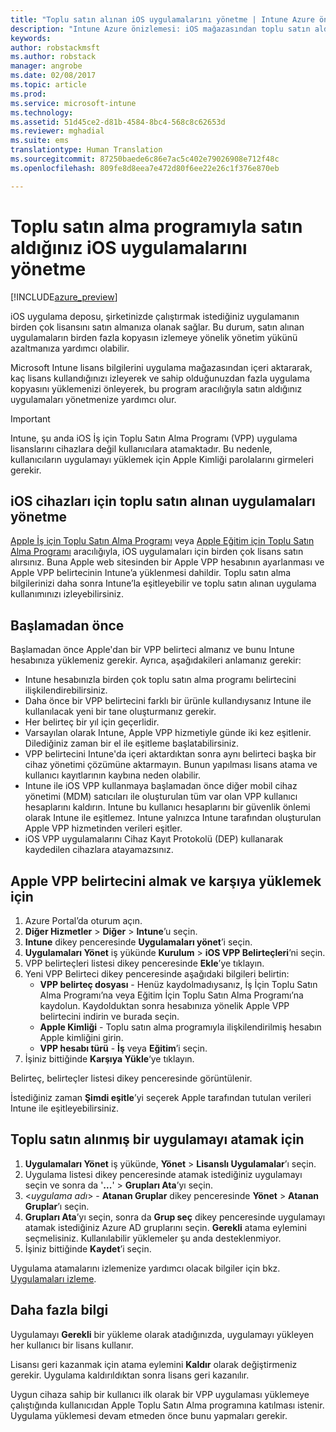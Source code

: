 ```yaml
---
title: "Toplu satın alınan iOS uygulamalarını yönetme | Intune Azure önizlemesi | Microsoft Docs"
description: "Intune Azure önizlemesi: iOS mağazasından toplu satın aldığınız uygulamaları Intune’a eşitlemeyi, ardından bunların kullanımını yönetmeyi ve izlemeyi öğrenin."
keywords: 
author: robstackmsft
ms.author: robstack
manager: angrobe
ms.date: 02/08/2017
ms.topic: article
ms.prod: 
ms.service: microsoft-intune
ms.technology: 
ms.assetid: 51d45ce2-d81b-4584-8bc4-568c8c62653d
ms.reviewer: mghadial
ms.suite: ems
translationtype: Human Translation
ms.sourcegitcommit: 87250baede6c86e7ac5c402e79026908e712f48c
ms.openlocfilehash: 809fe8d8eea7e472d80f6ee22e26c1f376e870eb

---
```


# <a name="how-to-manage-ios-apps-you-purchased-through-a-volume-purchase-program"></a>Toplu satın alma programıyla satın aldığınız iOS uygulamalarını yönetme


[!INCLUDE[azure_preview](../includes/azure_preview.md)]

iOS uygulama deposu, şirketinizde çalıştırmak istediğiniz uygulamanın birden çok lisansını satın almanıza olanak sağlar. Bu durum, satın alınan uygulamaların birden fazla kopyasın izlemeye yönelik yönetim yükünü azaltmanıza yardımcı olabilir.

Microsoft Intune lisans bilgilerini uygulama mağazasından içeri aktararak, kaç lisans kullandığınızı izleyerek ve sahip olduğunuzdan fazla uygulama kopyasını yüklemenizi önleyerek, bu program aracılığıyla satın aldığınız uygulamaları yönetmenize yardımcı olur.

> [!Important]
> Intune, şu anda iOS İş için Toplu Satın Alma Programı (VPP) uygulama lisanslarını cihazlara değil kullanıcılara atamaktadır. Bu nedenle, kullanıcıların uygulamayı yüklemek için Apple Kimliği parolalarını girmeleri gerekir.

## <a name="manage-volume-purchased-apps-for-ios-devices"></a>iOS cihazları için toplu satın alınan uygulamaları yönetme
[Apple İş için Toplu Satın Alma Programı](http://www.apple.com/business/vpp/) veya [Apple Eğitim için Toplu Satın Alma Programı](http://volume.itunes.apple.com/us/store) aracılığıyla, iOS uygulamaları için birden çok lisans satın alırsınız. Buna Apple web sitesinden bir Apple VPP hesabının ayarlanması ve Apple VPP belirtecinin Intune’a yüklenmesi dahildir.  Toplu satın alma bilgilerinizi daha sonra Intune’la eşitleyebilir ve toplu satın alınan uygulama kullanımınızı izleyebilirsiniz.

## <a name="before-you-start"></a>Başlamadan önce
Başlamadan önce Apple'dan bir VPP belirteci almanız ve bunu Intune hesabınıza yüklemeniz gerekir. Ayrıca, aşağıdakileri anlamanız gerekir:

* Intune hesabınızla birden çok toplu satın alma programı belirtecini ilişkilendirebilirsiniz.
* Daha önce bir VPP belirtecini farklı bir ürünle kullandıysanız Intune ile kullanılacak yeni bir tane oluşturmanız gerekir.
* Her belirteç bir yıl için geçerlidir.
* Varsayılan olarak Intune, Apple VPP hizmetiyle günde iki kez eşitlenir. Dilediğiniz zaman bir el ile eşitleme başlatabilirsiniz.
* VPP belirtecini Intune'da içeri aktardıktan sonra aynı belirteci başka bir cihaz yönetimi çözümüne aktarmayın. Bunun yapılması lisans atama ve kullanıcı kayıtlarının kaybına neden olabilir.
* Intune ile iOS VPP kullanmaya başlamadan önce diğer mobil cihaz yönetimi (MDM) satıcıları ile oluşturulan tüm var olan VPP kullanıcı hesaplarını kaldırın. Intune bu kullanıcı hesaplarını bir güvenlik önlemi olarak Intune ile eşitlemez. Intune yalnızca Intune tarafından oluşturulan Apple VPP hizmetinden verileri eşitler.
* iOS VPP uygulamalarını Cihaz Kayıt Protokolü (DEP) kullanarak kaydedilen cihazlara atayamazsınız.

## <a name="to-get-and-upload-an-apple-vpp-token"></a>Apple VPP belirtecini almak ve karşıya yüklemek için

1. Azure Portal’da oturum açın.
2. **Diğer Hizmetler** > **Diğer** > **Intune**’u seçin.
3. **Intune** dikey penceresinde **Uygulamaları yönet**’i seçin.
1.  **Uygulamaları Yönet** iş yükünde **Kurulum** > **iOS VPP Belirteçleri**’ni seçin.
2.  VPP belirteçleri listesi dikey penceresinde **Ekle**’ye tıklayın.
3.  Yeni VPP Belirteci dikey penceresinde aşağıdaki bilgileri belirtin:
    - **VPP belirteç dosyası** - Henüz kaydolmadıysanız, İş İçin Toplu Satın Alma Programı’na veya Eğitim İçin Toplu Satın Alma Programı’na kaydolun. Kaydolduktan sonra hesabınıza yönelik Apple VPP belirtecini indirin ve burada seçin.
    - **Apple Kimliği** - Toplu satın alma programıyla ilişkilendirilmiş hesabın Apple kimliğini girin.
    - **VPP hesabı türü** - **İş** veya **Eğitim**’i seçin.
4. İşiniz bittiğinde **Karşıya Yükle**‘ye tıklayın.

Belirteç, belirteçler listesi dikey penceresinde görüntülenir.


İstediğiniz zaman **Şimdi eşitle**’yi seçerek Apple tarafından tutulan verileri Intune ile eşitleyebilirsiniz.

## <a name="to-assign-a-volume-purchased-app"></a>Toplu satın alınmış bir uygulamayı atamak için

1. **Uygulamaları Yönet** iş yükünde, **Yönet** > **Lisanslı Uygulamalar**’ı seçin.
2. Uygulama listesi dikey penceresinde atamak istediğiniz uygulamayı seçin ve sonra da '**...**' > **Grupları Ata**’yı seçin.
3. <*uygulama adı*> - **Atanan Gruplar** dikey penceresinde **Yönet** > **Atanan Gruplar**’ı seçin.
4. **Grupları Ata**’yı seçin, sonra da **Grup seç** dikey penceresinde uygulamayı atamak istediğiniz Azure AD gruplarını seçin.
**Gerekli** atama eylemini seçmelisiniz. Kullanılabilir yüklemeler şu anda desteklenmiyor.
5. İşiniz bittiğinde **Kaydet**’i seçin.

Uygulama atamalarını izlemenize yardımcı olacak bilgiler için bkz. [Uygulamaları izleme](monitor-apps.md).

## <a name="further-information"></a>Daha fazla bilgi

Uygulamayı **Gerekli** bir yükleme olarak atadığınızda, uygulamayı yükleyen her kullanıcı bir lisans kullanır.

Lisansı geri kazanmak için atama eylemini **Kaldır** olarak değiştirmeniz gerekir. Uygulama kaldırıldıktan sonra lisans geri kazanılır.

Uygun cihaza sahip bir kullanıcı ilk olarak bir VPP uygulaması yüklemeye çalıştığında kullanıcıdan Apple Toplu Satın Alma programına katılması istenir. Uygulama yüklemesi devam etmeden önce bunu yapmaları gerekir.



<!--HONumber=Feb17_HO2-->


